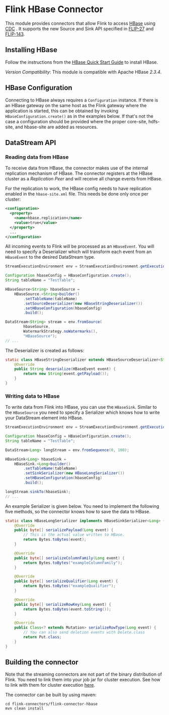 # Flink HBase Connector

This module provides connectors that allow Flink to access [HBase](https://hbase.apache.org/) using [CDC](https://en.wikipedia.org/wiki/Change_data_capture) . 
It supports the new Source and Sink API specified in [FLIP-27](https://cwiki.apache.org/confluence/display/FLINK/FLIP-27%3A+Refactor+Source+Interface) and [FLIP-143](https://cwiki.apache.org/confluence/display/FLINK/FLIP-143%3A+Unified+Sink+API).

## Installing HBase

Follow the instructions from the [HBase Quick Start Guide](http://hbase.apache.org/book.html#quickstart) to install HBase.

*Version Compatibility*: This module is compatible with Apache HBase *2.3.4*.

## HBase Configuration

Connecting to HBase always requires a `Configuration` instance.
If there is an HBase gateway on the same host as the Flink gateway where the application is started, this can be obtained by invoking `HBaseConfiguration.create()` as in the examples below.
If that's not the case a configuration should be provided where the proper core-site, hdfs-site, and hbase-site are added as resources.

## DataStream API

### Reading data from HBase

To receive data from HBase, the connector makes use of the internal replication mechanism of HBase. 
The connector registers at the HBase cluster as a *Replication Peer* and will receive all change events from HBase.

For the replication to work, the HBase config needs to have replication enabled in the `hbase-site.xml` file.
This needs be done only once per cluster:
```xml
<configuration>
  <property>
    <name>hbase.replication</name>
    <value>true</value>
  </property>
  ...
</configuration>
```
All incoming events to Flink will be processed as an `HBaseEvent`. 
You will need to specify a Deserializer which will transform each event from an `HBaseEvent` to the desired DataStream type.

```java
StreamExecutionEnvironment env = StreamExecutionEnvironment.getExecutionEnvironment();

Configuration hbaseConfig = HBaseConfiguration.create();
String tableName = "TestTable";

HBaseSource<String> hbaseSource =
    HBaseSource.<String>builder()
        .setTableName(tableName)
        .setSourceDeserializer(new HBaseStringDeserializer())
        .setHBaseConfiguration(hbaseConfig)
        .build();

DataStream<String> stream = env.fromSource(
        hbaseSource,
        WatermarkStrategy.noWatermarks(),
        "HBaseSource");
// ...
```

The Deserializer is created as follows:

```java
static class HBaseStringDeserializer extends HBaseSourceDeserializer<String> {
    @Override
    public String deserialize(HBaseEvent event) {
        return new String(event.getPayload());
    }
}
```

### Writing data to HBase
To write data from Flink into HBase, you can use the `HBaseSink`.
Similar to the `HBaseSource` you need to specify a Serializer which knows how to write your DataStream element into HBase.

```java
StreamExecutionEnvironment env = StreamExecutionEnvironment.getExecutionEnvironment();

Configuration hbaseConfig = HBaseConfiguration.create();
String tableName = "TestTable";

DataStream<Long> longStream = env.fromSequence(0, 100);

HBaseSink<Long> hbaseSink =
    HBaseSink.<Long>builder()
        .setTableName(tableName)
        .setSinkSerializer(new HBaseLongSerializer())
        .setHBaseConfiguration(hbaseConfig)
        .build();

longStream.sinkTo(hbaseSink);
// ...
```
An example Serializer is given below. You need to implement the following five methods, so the connector 
knows how to save the data to HBase.
```java
static class HBaseLongSerializer implements HBaseSinkSerializer<Long> {
    @Override
    public byte[] serializePayload(Long event) {
        // This is the actual value written to HBase.
        return Bytes.toBytes(event);
    }

    @Override
    public byte[] serializeColumnFamily(Long event) {
        return Bytes.toBytes("exampleColumnFamily");
    }

    @Override
    public byte[] serializeQualifier(Long event) {
        return Bytes.toBytes("exampleQualifier");
    }

    @Override
    public byte[] serializeRowKey(Long event) {
        return Bytes.toBytes(event.toString());
    }

    @Override
    public Class<? extends Mutation> serializeRowType(Long event) {
        // You can also send deletion events with Delete.class 
        return Put.class;
    }
}
```

## Building the connector

Note that the streaming connectors are not part of the binary distribution of Flink.
You need to link them into your job jar for cluster execution.
See how to link with them for cluster execution [here](https://ci.apache.org/projects/flink/flink-docs-stable/dev/project-configuration.html#adding-connector-and-library-dependencies).

The connector can be built by using maven:

```
cd flink-connectors/flink-connector-hbase
mvn clean install
```
